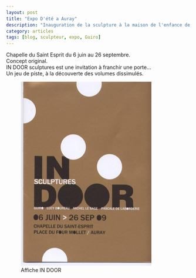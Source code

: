 ```yaml
---
layout: post
title: "Expo D'été a Auray"
description: "Inauguration de la sculpture à la maison de l'enfance de Lanester"
category: articles
tags: [blog, sculpteur, expo, Guiro]
---
```

Chapelle du Saint Esprit du 6 juin au 26 septembre.  
Concept original.  
IN DOOR sculptures est une invitation à franchir une porte...  
Un jeu de piste, à la découverte des volumes dissimulés.  
<figure>
	<img src="/images/in-door.jpg">
	<figcaption>Affiche IN DOOR</figcaption>
</figure>

